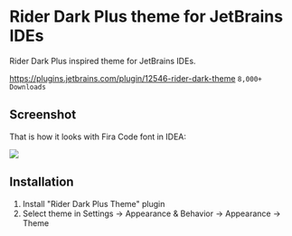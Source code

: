 # Rider Dark Plus theme for JetBrains IDEs

Rider Dark Plus inspired theme for JetBrains IDEs.

https://plugins.jetbrains.com/plugin/12546-rider-dark-theme
``` 8,000+ Downloads ```

## Screenshot

That is how it looks with Fira Code font in IDEA:

![](https://plugins.jetbrains.com/files/12546/screenshot_19873.png)

## Installation

1. Install "Rider Dark Plus Theme" plugin
2. Select theme in Settings → Appearance & Behavior → Appearance → Theme
